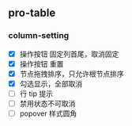 ## pro-table

### column-setting

- [x] 操作按钮 固定列首尾，取消固定
- [x] 操作按钮 重置
- [x] 节点拖拽排序，只允许根节点排序
- [x] 勾选显示，全部取消
- [ ] 行 tip 提示
- [ ] 禁用状态不可取消
- [ ] popover 样式圆角

###
